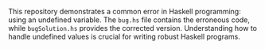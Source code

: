 This repository demonstrates a common error in Haskell programming: using an undefined variable. The `bug.hs` file contains the erroneous code, while `bugSolution.hs` provides the corrected version.  Understanding how to handle undefined values is crucial for writing robust Haskell programs.